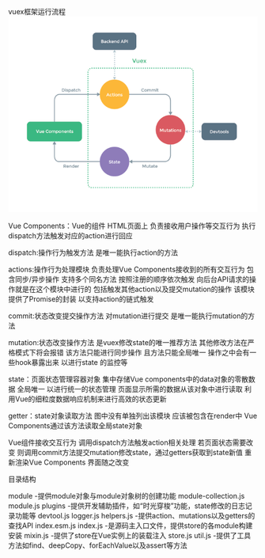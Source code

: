 vuex框架运行流程
<img src="../img/vuex.png" />

Vue Components：Vue的组件 HTML页面上 负责接收用户操作等交互行为 执行dispatch方法触发对应的action进行回应

dispatch:操作行为触发方法 是唯一能执行action的方法

actions:操作行为处理模块 负责处理Vue Components接收到的所有交互行为 包含同步/异步操作 支持多个同名方法 按照注册的顺序依次触发 向后台API请求的操作就是在这个模块中进行的 包括触发其他action以及提交mutation的操作 该模块提供了Promise的封装 以支持action的链式触发

commit:状态改变提交操作方法 对mutation进行提交 是唯一能执行mutation的方法
 
mutation:状态改变操作方法 是vuex修改state的唯一推荐方法 其他修改方法在严格模式下将会报错 该方法只能进行同步操作 且方法只能全局唯一 操作之中会有一些hook暴露出来 以进行state 的监控等

state：页面状态管理容器对象 集中存储Vue components中的data对象的零散数据 全局唯一 以进行统一的状态管理 页面显示所需的数据从该对象中进行读取 利用Vue的细粒度数据响应机制来进行高效的状态更新

getter：state对象读取方法 图中没有单独列出该模块 应该被包含在render中 Vue Components通过该方法读取全局state对象

Vue组件接收交互行为 调用dispatch方法触发action相关处理 若页面状态需要改变 则调用commit方法提交mutation修改state，通过getters获取到state新值 重新渲染Vue Components 界面随之改变

目录结构

module -提供module对象与module对象树的创建功能
    module-collection.js
    module.js
plugins -提供开发辅助插件，如“时光穿梭”功能，state修改的日志记录功能等
    devtool.js
    logger.js
helpers.js -提供action、mutations以及getters的查找API
index.esm.js
index.js -是源码主入口文件，提供store的各module构建安装
mixin.js -提供了store在Vue实例上的装载注入
store.js
util.js -提供了工具方法如find、deepCopy、forEachValue以及assert等方法
